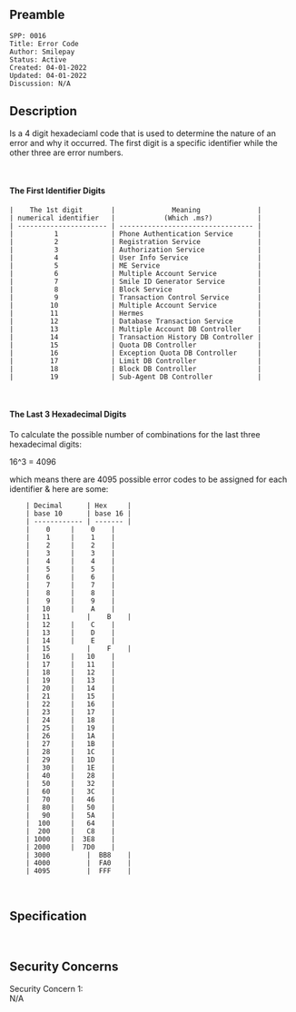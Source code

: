 ## Preamble

```
SPP: 0016
Title: Error Code
Author: Smilepay
Status: Active
Created: 04-01-2022
Updated: 04-01-2022
Discussion: N/A
```

## Description
Is a 4 digit hexadeciaml code that is used to determine the nature of an error and why it occurred. The first digit is a specific identifier while the other three are error numbers.

<br />

#### The First Identifier Digits
```
|    The 1st digit       |              Meaning              |
| numerical identifier   |            (Which .ms?)           |  
| ---------------------- | --------------------------------- |
|          1             | Phone Authentication Service      |
|          2             | Registration Service              |
|          3             | Authorization Service             |
|          4             | User Info Service                 |
|          5             | ME Service                        |
|          6             | Multiple Account Service          |
|          7             | Smile ID Generator Service        |
|          8             | Block Service                     |
|          9             | Transaction Control Service       |
|         10             | Multiple Account Service          |
|         11             | Hermes                            |
|         12             | Database Transaction Service      |
|         13             | Multiple Account DB Controller    |
|         14             | Transaction History DB Controller |
|         15             | Quota DB Controller               |
|         16             | Exception Quota DB Controller     |
|         17             | Limit DB Controller               |
|         18             | Block DB Controller               |
|         19             | Sub-Agent DB Controller           |    
```

<br />

#### The Last 3 Hexadecimal Digits
To calculate the possible number of combinations for the last three hexadecimal digits: <br /> 

16^3 = 4096
                   
which means there are 4095 possible error codes to be assigned for each identifier & here are some:
``` 
    | Decimal      | Hex     | 
    | base 10      | base 16 |
    | ------------ | ------- |
    |    0	   |    0    |
    |    1	   |    1    |
    |    2	   |    2    |
    |    3	   |    3    |
    |    4	   |    4    |
    |    5	   |    5    |
    |    6	   |    6    |
    |    7	   |    7    |
    |    8	   |    8    |
    |    9	   |    9    |
    |   10	   |    A    |
    |   11         |    B    |
    |   12	   |    C    |
    |   13	   |    D    |
    |   14	   |    E    |
    |   15         |    F    |
    |   16	   |   10    |
    |   17	   |   11    |
    |   18	   |   12    |
    |   19	   |   13    |
    |   20	   |   14    |
    |   21	   |   15    |
    |   22	   |   16    |
    |   23	   |   17    |
    |   24	   |   18    |
    |   25	   |   19    |
    |   26	   |   1A    |
    |   27	   |   1B    |
    |   28	   |   1C    |
    |   29	   |   1D    |
    |   30	   |   1E    |
    |   40	   |   28    |
    |   50	   |   32    |
    |   60	   |   3C    |
    |   70	   |   46    |
    |   80	   |   50    |
    |   90	   |   5A    |
    |  100	   |   64    |
    |  200	   |   C8    |
    | 1000	   |  3E8    |
    | 2000	   |  7D0    |
    | 3000         |  BB8    |
    | 4000         |  FA0    |
    | 4095         |  FFF    |
```

<br />

## Specification
<br />

## Security Concerns
Security Concern 1: <br />
N/A
